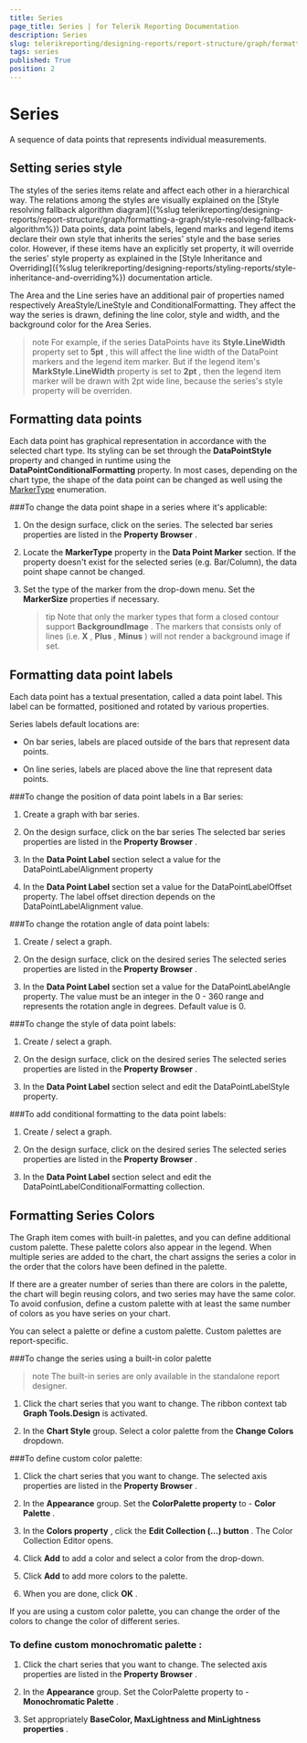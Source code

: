 ```yaml
---
title: Series
page_title: Series | for Telerik Reporting Documentation
description: Series
slug: telerikreporting/designing-reports/report-structure/graph/formatting-a-graph/series
tags: series
published: True
position: 2
---
```


# Series



A sequence of data points that represents individual measurements.

## Setting series style

The styles of the series items relate and affect each other in a hierarchical way. The relations among the styles are visually explained on the           [Style resolving fallback algorithm diagram]({%slug telerikreporting/designing-reports/report-structure/graph/formatting-a-graph/style-resolving-fallback-algorithm%})           Data points, data point labels, legend marks and legend items declare their own style that inherits the series' style           and the base series color. However, if these items have an explicitly set property, it will override the series' style property as explained in the           [Style Inheritance and Overriding]({%slug telerikreporting/designing-reports/styling-reports/style-inheritance-and-overriding%}) documentation article.         

The Area and the Line series have an additional pair of properties named respectively AreaStyle/LineStyle and ConditionalFormatting.           They affect the way the series is drawn, defining the line color, style and width, and the background color for the Area Series.         

>note For example, if the series DataPoints have its  __Style.LineWidth__  property set to  __5pt__ , this will             affect the line width of the DataPoint markers and the legend item marker. But if the legend item's  __MarkStyle.LineWidth__  property             is set to  __2pt__ , then the legend item marker will be drawn with 2pt wide line, because the series's style property will be overriden.           


## Formatting data points

Each data point has graphical representation in accordance with the selected chart type. Its styling can be set through the            __DataPointStyle__  property and changed in runtime using the __DataPointConditionalFormatting__  property.           In most cases, depending on the chart type, the shape of the data point can be changed as well using the            [MarkerType](/reporting/api/Telerik.Reporting.LineSeries#Telerik_Reporting_LineSeries_MarkerType)  enumeration.         

###To change the data point shape in a series where it's applicable: 

1. On the design surface, click on the series.                     The selected bar series properties are listed in the __Property Browser__ .                 

1. Locate the __MarkerType__   property in the __Data Point Marker__  section.                     If the property doesn't exist for the selected series (e.g. Bar/Column), the data point shape cannot be changed.

1. Set the type of the marker from the drop-down menu. Set the __MarkerSize__  properties if necessary.                 

    >tip Note that only the marker types that form a closed contour support  __BackgroundImage__ . The markers                   that consists only of lines (i.e.  __X__ ,  __Plus__ ,  __Minus__ )                   will not render a background image if set.                 



## Formatting data point labels

Each data point has a textual presentation, called a data point label.           This label can be formatted, positioned and rotated by various properties.         

Series labels default locations are:

* On bar series, labels are placed outside of the bars that represent data points.

* On line series, labels are placed above the line that represent data points.

###To change the position of data point labels in a Bar series:

1. Create a graph with bar series.

1. On the design surface, click on the bar series    The selected bar series properties are listed in the __Property Browser__ .                 

1. In the __Data Point Label__  section select a value for the DataPointLabelAlignment property                 

1. In the __Data Point Label__  section set a value for the DataPointLabelOffset property.                     The label offset direction depends on the DataPointLabelAlignment value.                 

###To change the rotation angle of data point labels:

1. Create / select a graph.

1. On the design surface, click on the desired series    The selected series properties are listed in the __Property Browser__ .                 

1. In the __Data Point Label__  section set a value for the DataPointLabelAngle property.                     The value must be an integer in the 0 - 360 range and represents the rotation angle in degrees.                   Default value is 0.                 

###To change the style of data point labels:

1. Create / select a graph.

1. On the design surface, click on the desired series    The selected series properties are listed in the __Property Browser__ .                 

1. In the __Data Point Label__  section select and edit the DataPointLabelStyle property.                 

###To add conditional formatting to the data point labels:

1. Create / select a graph.

1. On the design surface, click on the desired series    The selected series properties are listed in the __Property Browser__ .                 

1. In the __Data Point Label__  section select and edit the DataPointLabelConditionalFormatting collection.                 

## Formatting Series Colors

The Graph item comes with built-in palettes, and you can define additional custom palette.           These palette colors also appear in the legend.           When multiple series are added to the chart, the chart assigns the series a color in the order           that the colors have been defined in the palette.         

If there are a greater number of series than there are colors in the palette,           the chart will begin reusing colors, and two series may have the same color.           To avoid confusion, define a custom palette with at least the same number of colors as you have series on your chart.         

You can select a palette or define a custom palette. Custom palettes are report-specific.         

###To change the series using a built-in color palette

>note             The built-in series are only available in the standalone report designer.          


1. Click the chart series that you want to change.    The ribbon context tab __Graph Tools.Design__  is activated.                 

1. In the __Chart Style__  group. Select a color palette from the                   __Change Colors__  dropdown.                 

###To define custom color palette:

1. Click the chart series that you want to change.    The selected axis properties are listed in the __Property Browser__ .                 

1. In the __Appearance__  group. Set the __ColorPalette property__  to -                   __Color Palette__ .                 

1. In the __Colors property__ , click the __Edit Collection (…) button__ .                   The Color Collection Editor opens.                 

1. Click __Add__  to add a color and select a color from the drop-down.                 

1. Click __Add__  to add more colors to the palette.                 

1. When you are done, click __OK__ .                 

If you are using a custom color palette, you can change the order of the colors to change the color of different series.

###            To define custom __monochromatic palette__ :
          

1. Click the chart series that you want to change.    The selected axis properties are listed in the __Property Browser__ .                 

1. In the __Appearance__  group. Set the ColorPalette property to -                   __Monochromatic Palette__ .                 

1. Set appropriately __BaseColor, MaxLightness and MinLightness properties__ .                 
